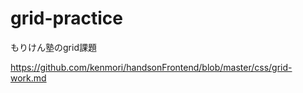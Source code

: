 # grid-practice

もりけん塾のgrid課題

https://github.com/kenmori/handsonFrontend/blob/master/css/grid-work.md
